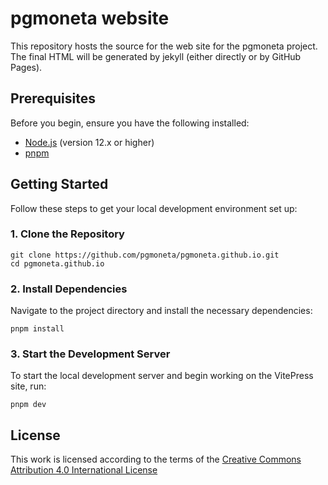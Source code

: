 # pgmoneta website

This repository hosts the source for the web site for the pgmoneta project. The final HTML will be generated by jekyll
(either directly or by GitHub Pages).

## Prerequisites

Before you begin, ensure you have the following installed:
- [Node.js](https://nodejs.org/) (version 12.x or higher)
- [pnpm](https://pnpm.io/) 

## Getting Started

Follow these steps to get your local development environment set up:

### 1. Clone the Repository

```
git clone https://github.com/pgmoneta/pgmoneta.github.io.git
cd pgmoneta.github.io
```

### 2. Install Dependencies
Navigate to the project directory and install the necessary dependencies:
```
pnpm install
```

### 3. Start the Development Server
To start the local development server and begin working on the VitePress site, run:
```
pnpm dev
```

## License

This work is licensed according to the terms of the
[Creative Commons Attribution 4.0 International License](https://creativecommons.org/licenses/by/4.0/)
